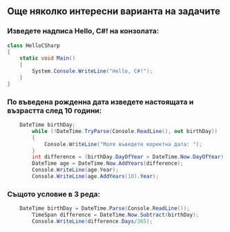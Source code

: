 ﻿## Още няколко интересни варианта на задачите
### Изведете надписа Hello, C#! на конзолата:
```C#
class HelloCSharp
{
	static void Main()
	{
		System.Console.WriteLine("Hello, C#!");
	}
}
```
### По въведена рожденна дата изведете настоящата и възрастта след 10 години:
```C#
	DateTime birthDay;
        while (!DateTime.TryParse(Console.ReadLine(), out birthDay))
        {
            Console.WriteLine("Моля въведете коректна дата: ");
        }
        int difference = (birthDay.DayOfYear > DateTime.Now.DayOfYear) ? (-birthDay.Year - 1) : (-birthDay.Year);
        DateTime age = DateTime.Now.AddYears(difference);
        Console.WriteLine(age.Year);
        Console.WriteLine(age.AddYears(10).Year);
```
### Същото условие в 3 реда:
```C#
	DateTime birthDay = DateTime.Parse(Console.ReadLine());
        TimeSpan difference = DateTime.Now.Subtract(birthDay);
        Console.WriteLine(difference.Days/365);
```
